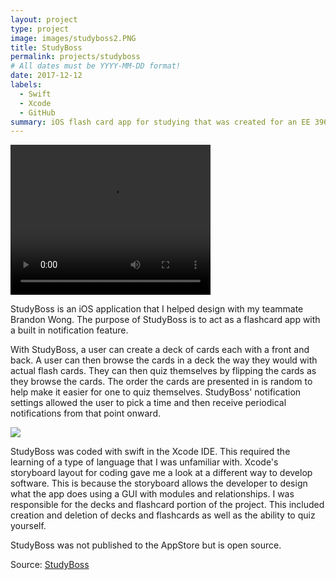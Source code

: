 ```yaml
---
layout: project
type: project
image: images/studyboss2.PNG
title: StudyBoss
permalink: projects/studyboss
# All dates must be YYYY-MM-DD format!
date: 2017-12-12
labels:
  - Swift
  - Xcode
  - GitHub
summary: iOS flash card app for studying that was created for an EE 396 project.
---
```


<!-- <img class="ui medium right floated rounded image" src="../images/vacay-home-page.png"> -->

<video class = "ui medium right floated rounded image" width="320" height="240" controls>
  <source src="https://millarda.github.io/images/SampleViewDecks.mp4" type="video/mp4">
Your browser does not support the video tag.
</video>

StudyBoss is an iOS application that I helped design with my teammate Brandon Wong. The purpose of StudyBoss is to act as a flashcard app with a built in notification feature.

With StudyBoss, a user can create a deck of cards each with a front and back. A user can then browse the cards in a deck the way they would with actual flash cards. They can then quiz themselves by flipping the cards as they browse the cards. The order the cards are presented in is random to help make it easier for one to quiz themselves. StudyBoss' notification settings allowed the user to pick a time and then receive periodical notifications from that point onward.

<img class="ui image" src="{{ site.baseurl }}/images/timer.png">

StudyBoss was coded with swift in the Xcode IDE. This required the learning of a type of language that I was unfamiliar with. Xcode's storyboard layout for coding gave me a look at a different way to develop software. This is because the storyboard allows the developer to design what the app does using a GUI with modules and relationships. I was responsible for the decks and flashcard portion of the project. This included creation and deletion of decks and flashcards as well as the ability to quiz yourself.

StudyBoss was not published to the AppStore but is open source.


Source: <a href="https://github.com/bmwfire/StudyBoss"><i class="large github icon"></i>StudyBoss</a>
